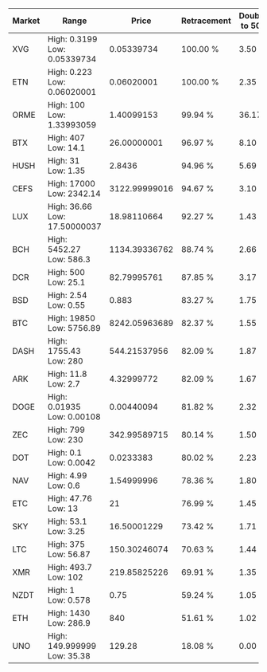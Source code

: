 | Market | Range | Price| Retracement | Doubles to 50% |
| --- | --- | --- | --- | --- |
| XVG | High: 0.3199<br />Low: 0.05339734 | 0.05339734 | 100.00 % | 3.50 |
| ETN | High: 0.223<br />Low: 0.06020001 | 0.06020001 | 100.00 % | 2.35 |
| ORME | High: 100<br />Low: 1.33993059 | 1.40099153 | 99.94 % | 36.17 |
| BTX | High: 407<br />Low: 14.1 | 26.00000001 | 96.97 % | 8.10 |
| HUSH | High: 31<br />Low: 1.35 | 2.8436 | 94.96 % | 5.69 |
| CEFS | High: 17000<br />Low: 2342.14 | 3122.99999016 | 94.67 % | 3.10 |
| LUX | High: 36.66<br />Low: 17.50000037 | 18.98110664 | 92.27 % | 1.43 |
| BCH | High: 5452.27<br />Low: 586.3 | 1134.39336762 | 88.74 % | 2.66 |
| DCR | High: 500<br />Low: 25.1 | 82.79995761 | 87.85 % | 3.17 |
| BSD | High: 2.54<br />Low: 0.55 | 0.883 | 83.27 % | 1.75 |
| BTC | High: 19850<br />Low: 5756.89 | 8242.05963689 | 82.37 % | 1.55 |
| DASH | High: 1755.43<br />Low: 280 | 544.21537956 | 82.09 % | 1.87 |
| ARK | High: 11.8<br />Low: 2.7 | 4.32999772 | 82.09 % | 1.67 |
| DOGE | High: 0.01935<br />Low: 0.00108 | 0.00440094 | 81.82 % | 2.32 |
| ZEC | High: 799<br />Low: 230 | 342.99589715 | 80.14 % | 1.50 |
| DOT | High: 0.1<br />Low: 0.0042 | 0.0233383 | 80.02 % | 2.23 |
| NAV | High: 4.99<br />Low: 0.6 | 1.54999996 | 78.36 % | 1.80 |
| ETC | High: 47.76<br />Low: 13 | 21 | 76.99 % | 1.45 |
| SKY | High: 53.1<br />Low: 3.25 | 16.50001229 | 73.42 % | 1.71 |
| LTC | High: 375<br />Low: 56.87 | 150.30246074 | 70.63 % | 1.44 |
| XMR | High: 493.7<br />Low: 102 | 219.85825226 | 69.91 % | 1.35 |
| NZDT | High: 1<br />Low: 0.578 | 0.75 | 59.24 % | 1.05 |
| ETH | High: 1430<br />Low: 286.9 | 840 | 51.61 % | 1.02 |
| UNO | High: 149.999999<br />Low: 35.38 | 129.28 | 18.08 % | 0.00 |
